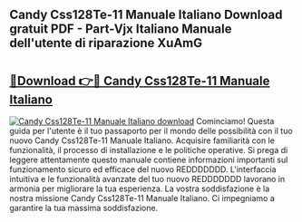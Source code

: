 ## Candy Css128Te-11 Manuale Italiano Download gratuit PDF - Part-Vjx Italiano Manuale dell'utente di riparazione XuAmG

# <h2><a href="http://dfgvux2.blite.top/?on=Candy+Css128Te-11+Manuale+Italiano">🔗Download 👉🔴 Candy Css128Te-11 Manuale Italiano</a></h2>

[![Candy Css128Te-11 Manuale Italiano download](https://i.imgur.com/lujVjoI.png)](http://dfgvux2.blite.top/?on=Candy+Css128Te-11+Manuale+Italiano)
Cominciamo! Questa guida per l'utente è il tuo passaporto per il mondo delle possibilità con il tuo nuovo Candy Css128Te-11 Manuale Italiano. Acquisire familiarità con le funzionalità, il processo di installazione e le politiche operative. Si prega di leggere attentamente questo manuale contiene informazioni importanti sul funzionamento sicuro ed efficace del nuovo REDDDDDDD. L'interfaccia intuitiva e le funzionalità avanzate del tuo nuovo REDDDDDDD lavorano in armonia per migliorare la tua esperienza. La vostra soddisfazione è la nostra missione Candy Css128Te-11 Manuale Italiano. Ci impegniamo a garantire la tua massima soddisfazione.
